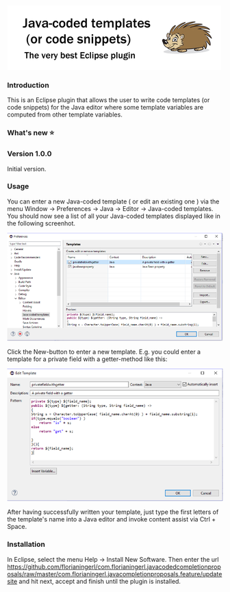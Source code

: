 ![Java-coded templates (or code snippets)](media/logo.png)

### Introduction
This is an Eclipse plugin that allows the user to write code templates (or code snippets) for the Java editor where some template variables are computed from other template variables.

### What's new :star:

### Version 1.0.0

Initial version.

### Usage
You can enter a new Java-coded template ( or edit an existing one ) via the menu Window -> Preferences -> Java -> Editor -> Java-coded templates. You should now see a list of all your Java-coded templates displayed like in the following screenhot.

![Screenshot1](screenshots/PreferencePage.PNG)

Click the New-button to enter a new template. E.g. you could enter a template for a private field with a getter-method like this:

![Screenshot2](screenshots/PrivateFieldWithGetter.PNG)

After having successfully written your template, just type the first letters of the template's name into a Java editor and invoke content assist via Ctrl + Space. 


### Installation

In Eclipse, select the menu Help -> Install New Software. Then enter the url https://github.com/florianingerl/com.florianingerl.javacodedcompletionproposals/raw/master/com.florianingerl.javacompletionproposals.feature/updatesite and hit next, accept and finish until the plugin is installed.


